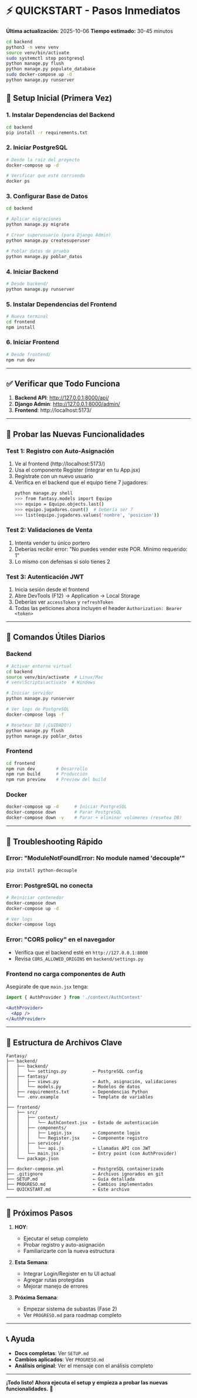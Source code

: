 # ⚡ QUICKSTART - Pasos Inmediatos

**Última actualización:** 2025-10-06
**Tiempo estimado:** 30-45 minutos


```bash
cd backend
python3 -m venv venv
source venv/bin/activate
sudo systemctl stop postgresql
python manage.py flush
python manage.py populate_database
sudo docker-compose up -d
python manage.py runserver
```
## 🚀 Setup Inicial (Primera Vez)
### 1. Instalar Dependencias del Backend
```bash
cd backend
pip install -r requirements.txt
```

### 2. Iniciar PostgreSQL
```bash
# Desde la raíz del proyecto
docker-compose up -d

# Verificar que esté corriendo
docker ps
```

### 3. Configurar Base de Datos
```bash
cd backend

# Aplicar migraciones
python manage.py migrate

# Crear superusuario (para Django Admin)
python manage.py createsuperuser

# Poblar datos de prueba
python manage.py poblar_datos
```

### 4. Iniciar Backend
```bash
# Desde backend/
python manage.py runserver
```

### 5. Instalar Dependencias del Frontend
```bash
# Nueva terminal
cd frontend
npm install
```

### 6. Iniciar Frontend
```bash
# Desde frontend/
npm run dev
```

---

## ✅ Verificar que Todo Funciona

1. **Backend API**: http://127.0.0.1:8000/api/
2. **Django Admin**: http://127.0.0.1:8000/admin/
3. **Frontend**: http://localhost:5173/

---

## 🧪 Probar las Nuevas Funcionalidades

### Test 1: Registro con Auto-Asignación
1. Ve al frontend (http://localhost:5173/)
2. Usa el componente Register (integrar en tu App.jsx)
3. Regístrate con un nuevo usuario
4. Verifica en el backend que el equipo tiene 7 jugadores:
   ```bash
   python manage.py shell
   >>> from fantasy.models import Equipo
   >>> equipo = Equipo.objects.last()
   >>> equipo.jugadores.count()  # Debería ser 7
   >>> list(equipo.jugadores.values('nombre', 'posicion'))
   ```

### Test 2: Validaciones de Venta
1. Intenta vender tu único portero
2. Deberías recibir error: "No puedes vender este POR. Mínimo requerido: 1"
3. Lo mismo con defensas si solo tienes 2

### Test 3: Autenticación JWT
1. Inicia sesión desde el frontend
2. Abre DevTools (F12) → Application → Local Storage
3. Deberías ver `accessToken` y `refreshToken`
4. Todas las peticiones ahora incluyen el header `Authorization: Bearer <token>`

---

## 🔧 Comandos Útiles Diarios

### Backend
```bash
# Activar entorno virtual
cd backend
source venv/bin/activate  # Linux/Mac
# venv\Scripts\activate  # Windows

# Iniciar servidor
python manage.py runserver

# Ver logs de PostgreSQL
docker-compose logs -f

# Resetear BD (¡CUIDADO!)
python manage.py flush
python manage.py poblar_datos
```

### Frontend
```bash
cd frontend
npm run dev        # Desarrollo
npm run build      # Producción
npm run preview    # Preview del build
```

### Docker
```bash
docker-compose up -d      # Iniciar PostgreSQL
docker-compose down       # Parar PostgreSQL
docker-compose down -v    # Parar + eliminar volúmenes (resetea DB)
```

---

## 🐛 Troubleshooting Rápido

### Error: "ModuleNotFoundError: No module named 'decouple'"
```bash
pip install python-decouple
```

### Error: PostgreSQL no conecta
```bash
# Reiniciar contenedor
docker-compose down
docker-compose up -d

# Ver logs
docker-compose logs
```

### Error: "CORS policy" en el navegador
- Verifica que el backend esté en `http://127.0.0.1:8000`
- Revisa `CORS_ALLOWED_ORIGINS` en `backend/settings.py`

### Frontend no carga componentes de Auth
Asegúrate de que `main.jsx` tenga:
```jsx
import { AuthProvider } from './context/AuthContext'

<AuthProvider>
  <App />
</AuthProvider>
```

---

## 📂 Estructura de Archivos Clave

```
Fantasy/
├── backend/
│   ├── backend/
│   │   └── settings.py          ← PostgreSQL config
│   ├── fantasy/
│   │   ├── views.py             ← Auth, asignación, validaciones
│   │   └── models.py            ← Modelos de datos
│   ├── requirements.txt         ← Dependencias Python
│   └── .env.example             ← Template de variables
│
├── frontend/
│   ├── src/
│   │   ├── context/
│   │   │   └── AuthContext.jsx  ← Estado de autenticación
│   │   ├── components/
│   │   │   ├── Login.jsx        ← Componente login
│   │   │   └── Register.jsx     ← Componente registro
│   │   ├── services/
│   │   │   └── api.js           ← Llamadas API con JWT
│   │   └── main.jsx             ← Entry point (con AuthProvider)
│   └── package.json
│
├── docker-compose.yml           ← PostgreSQL containerizado
├── .gitignore                   ← Archivos ignorados en git
├── SETUP.md                     ← Guía detallada
├── PROGRESO.md                  ← Cambios implementados
└── QUICKSTART.md                ← Este archivo
```

---

## 🎯 Próximos Pasos

1. **HOY**:
   - Ejecutar el setup completo
   - Probar registro y auto-asignación
   - Familiarizarte con la nueva estructura

2. **Esta Semana**:
   - Integrar Login/Register en tu UI actual
   - Agregar rutas protegidas
   - Mejorar manejo de errores

3. **Próxima Semana**:
   - Empezar sistema de subastas (Fase 2)
   - Ver `PROGRESO.md` para roadmap completo

---

## 📞 Ayuda

- **Docs completas**: Ver `SETUP.md`
- **Cambios aplicados**: Ver `PROGRESO.md`
- **Análisis original**: Ver el mensaje con el análisis completo

---

**¡Todo listo! Ahora ejecuta el setup y empieza a probar las nuevas funcionalidades.** 🎉
